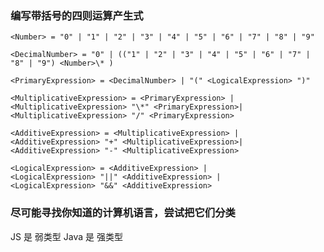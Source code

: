 <!--
 * @Descripttion:
 * @version:
 * @Author: tina.cai
 * @Date: 2020-04-21 02:29:33
 * @LastEditors: tina.cai
 * @LastEditTime: 2020-04-21 02:37:38
 -->

### 编写带括号的四则运算产生式

```
<Number> = "0" | "1" | "2" | "3" | "4" | "5" | "6" | "7" | "8" | "9"

<DecimalNumber> = "0" | (("1" | "2" | "3" | "4" | "5" | "6" | "7" | "8" | "9") <Number>\* )

<PrimaryExpression> = <DecimalNumber> | "(" <LogicalExpression> ")"

<MultiplicativeExpression> = <PrimaryExpression> |
<MultiplicativeExpression> "\*" <PrimaryExpression>|
<MultiplicativeExpression> "/" <PrimaryExpression>

<AdditiveExpression> = <MultiplicativeExpression> |
<AdditiveExpression> "+" <MultiplicativeExpression>|
<AdditiveExpression> "-" <MultiplicativeExpression>

<LogicalExpression> = <AdditiveExpression> |
<LogicalExpression> "||" <AdditiveExpression> |
<LogicalExpression> "&&" <AdditiveExpression>
```

### 尽可能寻找你知道的计算机语言，尝试把它们分类

JS 是 弱类型
Java 是 强类型
